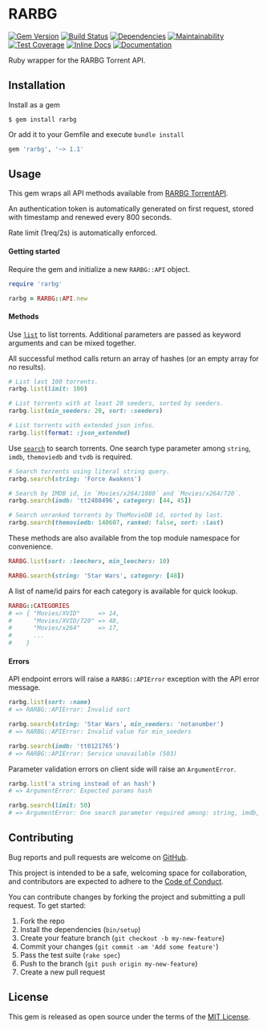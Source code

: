 # RARBG
[![Gem Version](https://img.shields.io/gem/v/rarbg.svg?colorB=brightgreen)](https://rubygems.org/gems/rarbg)
[![Build Status](https://travis-ci.org/epistrephein/rarbg.svg?branch=master)](https://travis-ci.org/epistrephein/rarbg)
[![Dependencies](https://badges.depfu.com/badges/32877a5a58ad7eb3f5db321d85a23c1b/overview.svg)](https://depfu.com/github/epistrephein/rarbg?project_id=5845)
[![Maintainability](https://api.codeclimate.com/v1/badges/adf6a91b754bb4aaacf2/maintainability)](https://codeclimate.com/github/epistrephein/rarbg/maintainability)
[![Test Coverage](https://api.codeclimate.com/v1/badges/adf6a91b754bb4aaacf2/test_coverage)](https://codeclimate.com/github/epistrephein/rarbg/test_coverage)
[![Inline Docs](https://inch-ci.org/github/epistrephein/rarbg.svg?branch=master)](https://inch-ci.org/github/epistrephein/rarbg)
[![Documentation](https://img.shields.io/badge/docs-yard-blue.svg)](https://epistrephein.github.io/rarbg)

Ruby wrapper for the RARBG Torrent API.

## Installation

Install as a gem

```shell
$ gem install rarbg
```

Or add it to your Gemfile and execute `bundle install`

```ruby
gem 'rarbg', '~> 1.1'
```

## Usage

This gem wraps all API methods available from [RARBG TorrentAPI](https://torrentapi.org/apidocs_v2.txt).

An authentication token is automatically generated on first request, stored with timestamp and renewed every 800 seconds.

Rate limit (1req/2s) is automatically enforced.

#### Getting started

Require the gem and initialize a new `RARBG::API` object.

```ruby
require 'rarbg'

rarbg = RARBG::API.new
```

#### Methods

Use [`list`](https://epistrephein.github.io/rarbg/RARBG/API.html#list-instance_method) to list torrents.
Additional parameters are passed as keyword arguments and can be mixed together.

All successful method calls return an array of hashes (or an empty array for no results).

```ruby
# List last 100 torrents.
rarbg.list(limit: 100)

# List torrents with at least 20 seeders, sorted by seeders.
rarbg.list(min_seeders: 20, sort: :seeders)

# List torrents with extended json infos.
rarbg.list(format: :json_extended)
```

Use [`search`](https://epistrephein.github.io/rarbg/RARBG/API.html#search-instance_method) to search torrents.
One search type parameter among `string`, `imdb`, `themoviedb` and `tvdb` is required.

```ruby
# Search torrents using literal string query.
rarbg.search(string: 'Force Awakens')

# Search by IMDB id, in `Movies/x264/1080` and `Movies/x264/720`.
rarbg.search(imdb: 'tt2488496', category: [44, 45])

# Search unranked torrents by TheMovieDB id, sorted by last.
rarbg.search(themoviedb: 140607, ranked: false, sort: :last)
```

These methods are also available from the top module namespace for convenience.

```ruby
RARBG.list(sort: :leechers, min_leechers: 10)

RARBG.search(string: 'Star Wars', category: [48])
```

A list of name/id pairs for each category is available for quick lookup.

```ruby
RARBG::CATEGORIES
# => { "Movies/XVID"     => 14,
#      "Movies/XVID/720" => 48,
#      "Movies/x264"     => 17,
#      ...
#    }
```

#### Errors

API endpoint errors will raise a `RARBG::APIError` exception with the API error message.

```ruby
rarbg.list(sort: :name)
# => RARBG::APIError: Invalid sort

rarbg.search(string: 'Star Wars', min_seeders: 'notanumber')
# => RARBG::APIError: Invalid value for min_seeders

rarbg.search(imdb: 'tt0121765')
# => RARBG::APIError: Service unavailable (503)
```

Parameter validation errors on client side will raise an `ArgumentError`.

```ruby
rarbg.list('a string instead of an hash')
# => ArgumentError: Expected params hash

rarbg.search(limit: 50)
# => ArgumentError: One search parameter required among: string, imdb, tvdb, themoviedb
```

## Contributing

Bug reports and pull requests are welcome on [GitHub](https://github.com/epistrephein/rarbg).

This project is intended to be a safe, welcoming space for collaboration,
and contributors are expected to adhere to the [Code of Conduct](https://github.com/epistrephein/rarbg/blob/master/CODE_OF_CONDUCT.md).

You can contribute changes by forking the project and submitting a pull request. To get started:

1. Fork the repo
2. Install the dependencies (`bin/setup`)
3. Create your feature branch (`git checkout -b my-new-feature`)
4. Commit your changes (`git commit -am 'Add some feature'`)
5. Pass the test suite (`rake spec`)
6. Push to the branch (`git push origin my-new-feature`)
7. Create a new pull request

## License

This gem is released as open source under the terms of the [MIT License](https://github.com/epistrephein/rarbg/blob/master/LICENSE).
